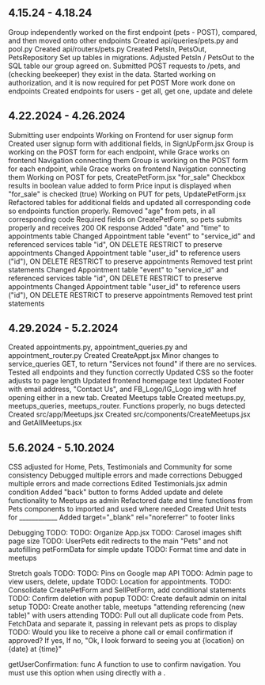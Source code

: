 ## 4.15.24 - 4.18.24
Group independently worked on the first endpoint (pets - POST), compared, and then moved onto other endpoints
Created api/queries/pets.py and pool.py
Created api/routers/pets.py
Created PetsIn, PetsOut, PetsRepository
Set up tables in migrations. Adjusted PetsIn / PetsOut to the SQL table our group agreed on.
Submitted POST requests to /pets, and (checking beekeeper) they exist in the data.
Started working on authorization, and it is now required for pet POST
More work done on endpoints
Created endpoints for users - get all, get one, update and delete

## 4.22.2024 - 4.26.2024
Submitting user endpoints
Working on Frontend for user signup form
Created user signup form with additional fields, in SignUpForm.jsx
Group is working on the POST form for each endpoint, while Grace works on frontend Navigation connecting them
Group is working on the POST form for each endpoint, while Grace works on frontend Navigation connecting them
Working on POST for pets, CreatePetForm.jsx
"for_sale" Checkbox results in boolean value added to form
Price input is displayed when "for_sale" is checked (true)
Working on PUT for pets, UpdatePetForm.jsx
Refactored tables for additional fields and updated all corresponding code so endpoints function properly.
Removed "age" from pets, in all corresponding code
Required fields on CreatePetForm, so pets submits properly and receives 200 OK response
Added "date" and "time" to appointments table
Changed Appointment table "event" to "service_id" and referenced services table "id", ON DELETE RESTRICT to preserve appointments
Changed Appointment table "user_id" to reference users ("id"), ON DELETE RESTRICT to preserve appointments
Removed test print statements
Changed Appointment table "event" to "service_id" and referenced services table "id", ON DELETE RESTRICT to preserve appointments
Changed Appointment table "user_id" to reference users ("id"), ON DELETE RESTRICT to preserve appointments
Removed test print statements


## 4.29.2024 - 5.2.2024
Created appointments.py, appointment_queries.py and appointment_router.py
Created CreateAppt.jsx
Minor changes to service_queries GET, to return "Services not found" if there are no services.
Tested all endpoints and they function correctly
Updated CSS so the footer adjusts to page length
Updated frontend homepage text
Updated Footer with email address, "Contact Us", and FB_Logo/IG_Logo img with href opening either in a new tab.
Created Meetups table
Created meetups.py, meetups_queries, meetups_router. Functions properly, no bugs detected
Created src/app/Meetups.jsx
Created src/components/CreateMeetups.jsx and GetAllMeetups.jsx


## 5.6.2024 - 5.10.2024
CSS adjusted for Home, Pets, Testimonials and Community for some consistency
Debugged multiple errors and made corrections
Debugged multiple errors and made corrections
Edited Testimonials.jsx  admin condition
Added "back" button to forms
Added update and delete functionality to Meetups as admin
Refactored date and time functions from Pets components to imported and used where needed
Created Unit tests for ____________
Added target="_blank" rel="noreferrer" to footer links


Debugging TODO:
TODO: Organize App.jsx
TODO: Carosel images shift page size
TODO: UserPets edit redirects to the main "Pets" and not autofilling petFormData for simple update
TODO: Format time and date in meetups

Stretch goals TODO:
TODO: Pins on Google map API
TODO: Admin page to view users, delete, update
TODO: Location for appointments.
TODO: Consolidate CreatePetForm and SellPetForm, add conditional statements
TODO: Confirm deletion with popup
TODO: Create default admin on inital setup
TODO: Create another table, meetups "attending referencing (new table)" with users attending
TODO: Pull out all duplicate code from Pets. FetchData and separate it, passing in relevant pets as props to display
TODO: Would you like to receive a phone call or email confirmation if approved?
    If yes,
    If no, "Ok, I look forward to seeing you at {location} on {date} at {time}"

getUserConfirmation: func
A function to use to confirm navigation. You must use this option when using <MemoryRouter> directly with a <Prompt>.
